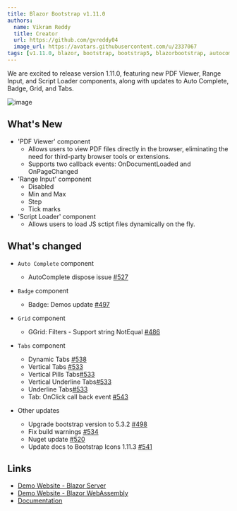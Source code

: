 ```yaml
---
title: Blazor Bootstrap v1.11.0
authors:
  name: Vikram Reddy
  title: Creator
  url: https://github.com/gvreddy04
  image_url: https://avatars.githubusercontent.com/u/2337067
tags: [v1.11.0, blazor, bootstrap, bootstrap5, blazorbootstrap, autocomplete, badge, grid, pdfviewer, rangeinput, scriptloader, tabs, docs]
---
```


We are excited to release version 1.11.0, featuring new PDF Viewer, Range Input, and Script Loader components, along with updates to Auto Complete, Badge, Grid, and Tabs.

![image](https://i.imgur.com/7Vz9Efi.png "Blazor Bootstrap: PDF Viewer Component")

<!--truncate-->

## What's New

- 'PDF Viewer' component
  - Allows users to view PDF files directly in the browser, eliminating the need for third-party browser tools or extensions.
  - Supports two callback events: OnDocumentLoaded and OnPageChanged
- 'Range Input' component
  - Disabled
  - Min and Max
  - Step
  - Tick marks
- 'Script Loader' component
  - Allows users to load JS sctipt files dynamically on the fly.

## What's changed

- `Auto Complete` component
  - AutoComplete dispose issue [#527](https://github.com/vikramlearning/blazorbootstrap/pull/527)

- `Badge` component
  - Badge: Demos update [#497](https://github.com/vikramlearning/blazorbootstrap/pull/497)

- `Grid` component
  - GGrid: Filters - Support string NotEqual [#486](https://github.com/vikramlearning/blazorbootstrap/issues/486)

- `Tabs` component
  - Dynamic Tabs [#538](https://github.com/vikramlearning/blazorbootstrap/pull/538)
  - Vertical Tabs [#533](https://github.com/vikramlearning/blazorbootstrap/pull/533)
  - Vertical Pills Tabs[#533](https://github.com/vikramlearning/blazorbootstrap/pull/533)
  - Vertical Underline Tabs[#533](https://github.com/vikramlearning/blazorbootstrap/pull/533)
  - Underline Tabs[#533](https://github.com/vikramlearning/blazorbootstrap/pull/533)
  - Tab: OnClick call back event [#543](https://github.com/vikramlearning/blazorbootstrap/pull/543)

- Other updates
  - Upgrade bootstrap version to 5.3.2 [#498](https://github.com/vikramlearning/blazorbootstrap/pull/498)
  - Fix build warnings [#534](https://github.com/vikramlearning/blazorbootstrap/pull/534)
  - Nuget update [#520](https://github.com/vikramlearning/blazorbootstrap/pull/520)
  - Update docs to Bootstrap Icons 1.11.3 [#541](https://github.com/vikramlearning/blazorbootstrap/pull/541)

## Links
- [Demo Website - Blazor Server](https://demos.blazorbootstrap.com/)
- [Demo Website - Blazor WebAssembly](https://demos.getblazorbootstrap.com/)
- [Documentation](https://docs.blazorbootstrap.com/)
